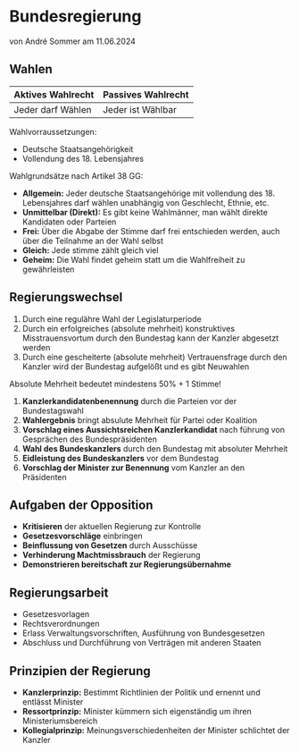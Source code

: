 # Bundesregierung
von André Sommer am 11.06.2024

## Wahlen

|Aktives Wahlrecht| Passives Wahlrecht|
|---|---|
|Jeder darf Wählen|Jeder ist Wählbar|

Wahlvorraussetzungen:
- Deutsche Staatsangehörigkeit
- Vollendung des 18. Lebensjahres

Wahlgrundsätze nach Artikel 38 GG:
- **Allgemein:** Jeder deutsche Staatsangehörige mit vollendung des 18. Lebensjahres darf wählen unabhängig von Geschlecht, Ethnie, etc.
- **Unmittelbar (Direkt):** Es gibt keine Wahlmänner, man wählt direkte Kandidaten oder Parteien
- **Frei:** Über die Abgabe der Stimme darf frei entschieden werden, auch über die Teilnahme an der Wahl selbst
- **Gleich:** Jede stimme zählt gleich viel
- **Geheim:** Die Wahl findet geheim statt um die Wahlfreiheit zu gewährleisten

## Regierungswechsel

1. Durch eine regulähre Wahl der Legislaturperiode
2. Durch ein erfolgreiches (absolute mehrheit) konstruktives Misstrauensvortum durch den Bundestag kann der Kanzler abgesetzt werden
3. Durch eine gescheiterte (absolute mehrheit) Vertrauensfrage durch den Kanzler wird der Bundestag aufgelößt und es gibt Neuwahlen

Absolute Mehrheit bedeutet mindestens 50% + 1 Stimme!

1. **Kanzlerkandidatenbenennung** durch die Parteien vor der Bundestagswahl
2. **Wahlergebnis** bringt absulute Mehrheit für Partei oder Koalition
3. **Vorschlag eines Aussichtsreichen Kanzlerkandidat** nach führung von Gesprächen des Bundespräsidenten
4. **Wahl des Bundeskanzlers** durch den Bundestag mit absoluter Mehrheit
5. **Eidleistung des Bundeskanzlers** vor dem Bundestag
6. **Vorschlag der Minister zur Benennung** vom Kanzler an den Präsidenten

## Aufgaben der Opposition
- **Kritisieren** der aktuellen Regierung zur Kontrolle
- **Gesetzesvorschläge** einbringen
- **Beinflussung von Gesetzen** durch Ausschüsse
- **Verhinderung Machtmissbrauch** der Regierung
- **Demonstrieren bereitschaft zur Regierungsübernahme**

## Regierungsarbeit
- Gesetzesvorlagen
- Rechtsverordnungen
- Erlass Verwaltungsvorschriften, Ausführung von Bundesgesetzen
- Abschluss und Durchführung von Verträgen mit anderen Staaten

## Prinzipien der Regierung
- **Kanzlerprinzip:** Bestimmt Richtlinien der Politik und ernennt und entlässt Minister
- **Ressortprinzip:** Minister kümmern sich eigenständig um ihren Ministeriumsbereich
- **Kollegialprinzip:** Meinungsverschiedenheiten der Minister schlichtet der Kanzler
